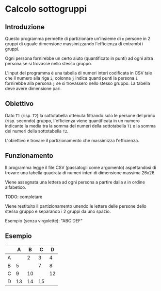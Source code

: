 # Calcolo sottogruppi

## Introduzione

Questo programma permette di partizionare un'insieme di ``n`` persone
in 2 gruppi di uguale dimensione massimizzando l'efficienza di entrambi i gruppi.

Ogni persona fornirebbe un certo aiuto (quantificato in punti) ad ogni altra persona se si trovasse nello stesso gruppo.

L'input del programma è una tabella di numeri interi codificata in CSV tale che il numero alla riga ``i``, colonna ``j`` indica quanti punti la persona ``i`` fornirebbe alla persona ``j`` se si trovassero nello stesso gruppo. La tabella deve avere dimensione pari.

## Obiettivo

Dato ``T1`` (risp. ``T2``) la sottotabella ottenuta filtrando solo le persone del primo (risp. secondo) gruppo, l'efficienza viene quantificata in un numero indicante la media tra la somma dei numeri della sottotabella ``T1`` e la somma dei numeri della sottotabella ``T2``.

L'obiettivo è trovare il partizionamento che massimizza l'efficienza.

## Funzionamento

Il programma legge il file CSV (passatogli come argomento) aspettandosi di trovare una tabella quadrata di numeri interi di dimensione massima 26x26.

Viene assegnata una lettera ad ogni persona a partire dalla ``A`` in ordine alfabetico.

TODO: completare

Viene restituito il partizionamento unendo le lettere delle persone dello stesso gruppo e separando i 2 gruppi da uno spazio.

Esempio (senza virgolette): "ABC DEF"

## Esempio

|   | A | B | C | D |
|---|---|---|---|---|
| A |   | 2 | 3 | 4 |
| B | 5 |   | 7 | 8 |
| C | 9 | 10|   | 12|
| D | 13| 14| 15|   |

